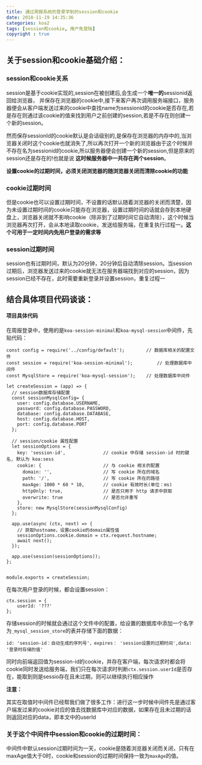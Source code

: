 ```yaml
---
title: 通过周报系统的登录学到的session和cookie
date: 2018-11-19 14:35:36
categories: koa2
tags: [session和cookie, 用户免登陆]
copyright : true
---
```

## 关于session和cookie基础介绍：

### session和cookie关系
session是基于cookie实现的,session在被创建后,会生成一个**唯一的**sessionid返回给浏览器， 并保存在浏览器的cookie中,接下来客户再次调用服务端接口，服务器便会从客户端发送过来的cookie中查找name为sessionid的cookie是否存在,若是存在则通过该cookie的值来找到用户之前创建的session,若是不存在则创建一个新的session。

然而保存sessionId的cookie默认是会话级别的,是保存在浏览器的内存中的,当浏览器关闭时这个cookie也就消失了,所以再次打开一个新的浏览器由于这个时候并不存在名为sessionid的cookie,所以服务器便会创建一个新的session,但是原来的session还是存在的!也就是说 **这时候服务器中一共存在两个session**。

**设置cookie的过期时间，必须关闭浏览器的随浏览器关闭而清除cookie的功能**

### cookie过期时间
但是cookie也可以设置过期时间，不设置的话默认随着浏览器的关闭而清楚，因为未设置过期时间的cookie只能存在浏览器，设置过期时间的话就会存到本地硬盘上，浏览器关闭就不影响cookie（除非到了过期时间它自动清除），这个时候当浏览器再次打开，会从本地读取cookie，发送给服务端，在重复执行过程一。**这个可用于一定时间内免用户登录的需求等**

### session过期时间
session也有过期时间，默认为20分钟，20分钟后自动清除session。当session过期后，浏览器发送过来的cookie就无法在服务器端找到对应的session，因为session已经不存在，此时需要重新登录并设置session，重复过程一


## 结合具体项目代码谈谈：

#### 项目具体代码
在周报登录中，使用的是`koa-session-minimal`和`koa-mysql-session`中间件，先贴代码：
```
const config = require('../config/default');        // 数据库相关的配置文件
const session = require('koa-session-minimal');         // 处理数据库中间件
const MysqlStore = require('koa-mysql-session');    // 处理数据库中间件

let createSession = (app) => {
  // session数据库存储配置
  const sessionMysqlConfig= {
    user: config.database.USERNAME,
    password: config.database.PASSWORD,
    database: config.database.DATABASE,
    host: config.database.HOST,
    port: config.database.PORT
  };

  // session/cookie 属性配置
  let sessionOptions = {
    key: 'session-id',              // cookie 中存储 session-id 时的键名, 默认为 koa:sess
    cookie: {                       // 与 cookie 相关的配置
      domain: '',                   // 写 cookie 所在的域名
      path: '/',                    // 写 cookie 所在的路径
      maxAge: 1000 * 60 * 10,       // cookie 有效时长(单位：ms)
      httpOnly: true,               // 是否只用于 http 请求中获取
      overwrite: true               // 是否允许重写
    },
    store: new MysqlStore(sessionMysqlConfig)
  };

  app.use(async (ctx, next) => {
    // 获取hostname，设置cookie的domain属性值
    sessionOptions.cookie.domain = ctx.request.hostname;
    await next();
  });

  app.use(session(sessionOptions));
};


module.exports = createSession;
```
在每次用户登录的时候，都会设置session：
```
ctx.session = {
    userId: '???'
};
```
存储session的时候就会通过这个文件中的配置，给设置的数据库中添加一个名字为`_mysql_session_store`的表并存储下面的数据：
```
id: 'session-id：自动生成的序列号'，expires： 'session设置的过期时间',data: '登录时存储的值'
```
同时向前端返回值为session-id的cookie，并存在客户端，每次请求时都会将cookie同时发送给服务端，我们只在每次请求时判断`ctx.session.userId`是否存在，能取到则是sessio存在且未过期，则可以继续执行相应操作

**注意：**

其实在取值时中间件已经帮我们做了很多工作：进行这一步时候中间件先是通过客户端发过来的cookie对应的值去找数据库中对应的数据，如果存在且未过期的话则返回对应的data，即本文中的userId

### 关于这个中间件中session和cookie的过期时间：

中间件中默认session过期时间为一天，cookie是随着浏览器关闭而关闭，只有在maxAge值大于0时，cookie和session的过期时间保持一致为`maxAge`的值。
